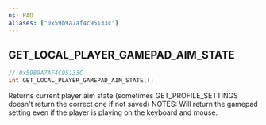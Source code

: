 ```yaml
---
ns: PAD
aliases: ["0x59b9a7af4c95133c"]
---
```

## GET_LOCAL_PLAYER_GAMEPAD_AIM_STATE

```c
// 0x59B9A7AF4C95133C
int GET_LOCAL_PLAYER_GAMEPAD_AIM_STATE();
```

Returns current player aim state (sometimes GET_PROFILE_SETTINGS doesn't return the correct one if not saved) NOTES: Will return the gamepad setting even if the player is playing on the keyboard and mouse.

